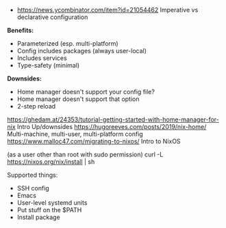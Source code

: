 - https://news.ycombinator.com/item?id=21054462
Imperative vs declarative configuration

**Benefits:**
  - Parameterized (esp. multi-platform)
  - Config includes packages (always user-local)
  - Includes services
  - Type-safety (minimal)

**Downsides:**
  - Home manager doesn't support your config file?
  - Home manager doesn't support that option
  - 2-step reload

https://ghedam.at/24353/tutorial-getting-started-with-home-manager-for-nix
  Intro
  Up/downsides
https://hugoreeves.com/posts/2019/nix-home/
  Multi-machine, multi-user, multi-platform config
https://www.malloc47.com/migrating-to-nixos/
  Intro to NixOS

(as a user other than root with sudo permission) 
curl -L https://nixos.org/nix/install | sh

Supported things:
- SSH config
- Emacs
- User-level systemd units
- Put stuff on the $PATH
- Install package
